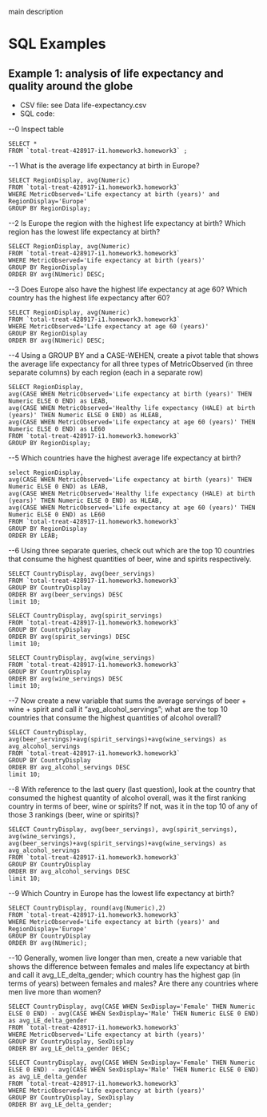 main description
# SQL Examples
## Example 1: analysis of life expectancy and quality around the globe
- CSV file: see Data life-expectancy.csv
- SQL code:

--0 Inspect table
```
SELECT *
FROM `total-treat-428917-i1.homework3.homework3` ;
```

--1 What is the average life expectancy at birth in Europe? 
```
SELECT RegionDisplay, avg(Numeric) 
FROM `total-treat-428917-i1.homework3.homework3` 
WHERE MetricObserved='Life expectancy at birth (years)' and RegionDisplay='Europe'
GROUP BY RegionDisplay;
```

--2 Is Europe the region with the highest life expectancy at birth? Which region has the lowest life expectancy at birth? 
```
SELECT RegionDisplay, avg(Numeric) 
FROM `total-treat-428917-i1.homework3.homework3` 
WHERE MetricObserved='Life expectancy at birth (years)'
GROUP BY RegionDisplay
ORDER BY avg(NUmeric) DESC;
```

--3 Does Europe also have the highest life expectancy at age 60? Which country has the highest life expectancy after 60?
```
SELECT RegionDisplay, avg(Numeric) 
FROM `total-treat-428917-i1.homework3.homework3` 
WHERE MetricObserved='Life expectancy at age 60 (years)'
GROUP BY RegionDisplay
ORDER BY avg(NUmeric) DESC;
```

--4 Using a GROUP BY and a CASE-WEHEN, create a pivot table that shows the average life expectancy for all three types of MetricObserved (in three separate columns) by each region (each in a separate row)
```
SELECT RegionDisplay,
avg(CASE WHEN MetricObserved='Life expectancy at birth (years)' THEN Numeric ELSE 0 END) as LEAB,
avg(CASE WHEN MetricObserved='Healthy life expectancy (HALE) at birth (years)' THEN Numeric ELSE 0 END) as HLEAB,
avg(CASE WHEN MetricObserved='Life expectancy at age 60 (years)' THEN Numeric ELSE 0 END) as LE60
FROM `total-treat-428917-i1.homework3.homework3` 
GROUP BY RegionDisplay;
```

--5 Which countries have the highest average life expectancy at birth? 
```
select RegionDisplay,
avg(CASE WHEN MetricObserved='Life expectancy at birth (years)' THEN Numeric ELSE 0 END) as LEAB,
avg(CASE WHEN MetricObserved='Healthy life expectancy (HALE) at birth (years)' THEN Numeric ELSE 0 END) as HLEAB,
avg(CASE WHEN MetricObserved='Life expectancy at age 60 (years)' THEN Numeric ELSE 0 END) as LE60
FROM `total-treat-428917-i1.homework3.homework3` 
GROUP BY RegionDisplay
ORDER BY LEAB;
```

--6 Using three separate queries, check out which are the top 10 countries that consume the highest quantities of beer, wine and spirits respectively. 
```
SELECT CountryDisplay, avg(beer_servings)
FROM `total-treat-428917-i1.homework3.homework3` 
GROUP BY CountryDisplay
ORDER BY avg(beer_servings) DESC
limit 10;

SELECT CountryDisplay, avg(spirit_servings)
FROM `total-treat-428917-i1.homework3.homework3` 
GROUP BY CountryDisplay
ORDER BY avg(spirit_servings) DESC
limit 10;

SELECT CountryDisplay, avg(wine_servings)
FROM `total-treat-428917-i1.homework3.homework3` 
GROUP BY CountryDisplay
ORDER BY avg(wine_servings) DESC
limit 10;
```

--7 Now create a new variable that sums the average servings of beer + wine + spirit and call it “avg_alcohol_servings”; what are the top 10 countries that consume the highest quantities of alcohol overall?
```
SELECT CountryDisplay, avg(beer_servings)+avg(spirit_servings)+avg(wine_servings) as avg_alcohol_servings
FROM `total-treat-428917-i1.homework3.homework3` 
GROUP BY CountryDisplay
ORDER BY avg_alcohol_servings DESC
limit 10;
```

--8 With reference to the last query (last question), look at the country that consumed the highest quantity of alcohol overall, was it the first ranking country in terms of beer, wine or spirits? If not, was it in the top 10 of any of those 3 rankings (beer, wine or spirits)?
```
SELECT CountryDisplay, avg(beer_servings), avg(spirit_servings), avg(wine_servings), avg(beer_servings)+avg(spirit_servings)+avg(wine_servings) as avg_alcohol_servings
FROM `total-treat-428917-i1.homework3.homework3` 
GROUP BY CountryDisplay
ORDER BY avg_alcohol_servings DESC
limit 10;
```

--9 Which Country in Europe has the lowest life expectancy at birth?
```
SELECT CountryDisplay, round(avg(Numeric),2) 
FROM `total-treat-428917-i1.homework3.homework3` 
WHERE MetricObserved='Life expectancy at birth (years)' and RegionDisplay='Europe'
GROUP BY CountryDisplay
ORDER BY avg(NUmeric);
```

--10 Generally, women live longer than men, create a new variable that shows the difference between females and males life expectancy at birth and call it avg_LE_delta_gender; which country has the highest gap (in terms of years) between females and males? Are there any countries where men live more than women?
```
SELECT CountryDisplay, avg(CASE WHEN SexDisplay='Female' THEN Numeric ELSE 0 END) - avg(CASE WHEN SexDisplay='Male' THEN Numeric ELSE 0 END) as avg_LE_delta_gender
FROM `total-treat-428917-i1.homework3.homework3` 
WHERE MetricObserved='Life expectancy at birth (years)'
GROUP BY CountryDisplay, SexDisplay
ORDER BY avg_LE_delta_gender DESC;
```
```
SELECT CountryDisplay, avg(CASE WHEN SexDisplay='Female' THEN Numeric ELSE 0 END) - avg(CASE WHEN SexDisplay='Male' THEN Numeric ELSE 0 END) as avg_LE_delta_gender
FROM `total-treat-428917-i1.homework3.homework3` 
WHERE MetricObserved='Life expectancy at birth (years)'
GROUP BY CountryDisplay, SexDisplay
ORDER BY avg_LE_delta_gender;
```
